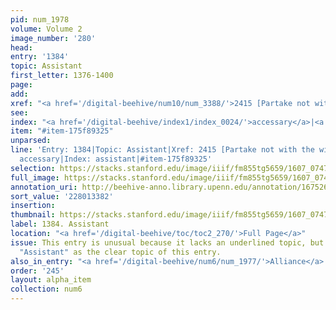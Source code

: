 ```yaml
---
pid: num_1978
volume: Volume 2
image_number: '280'
head:
entry: '1384'
topic: Assistant
first_letter: 1376-1400
page:
add:
xref: "<a href='/digital-beehive/num10/num_3388/'>2415 [Partake not with the wicked]</a>"
see:
index: "<a href='/digital-beehive/index1/index_0024/'>accessary</a>|<a href='/digital-beehive/index1/index_0226/'>assistant</a>"
item: "#item-175f89325"
unparsed:
line: 'Entry: 1384|Topic: Assistant|Xref: 2415 [Partake not with the wicked]|Index:
  accessary|Index: assistant|#item-175f89325'
selection: https://stacks.stanford.edu/image/iiif/fm855tg5659/1607_0747/881,3382,2791,402/full/0/default.jpg
full_image: https://stacks.stanford.edu/image/iiif/fm855tg5659/1607_0747/full/full/0/default.jpg
annotation_uri: http://beehive-anno.library.upenn.edu/annotation/1675264860117
sort_value: '228013382'
insertion:
thumbnail: https://stacks.stanford.edu/image/iiif/fm855tg5659/1607_0747/881,3382,600,180/250,/0/default.jpg
label: 1384. Assistant
location: "<a href='/digital-beehive/toc/toc2_270/'>Full Page</a>"
issue: This entry is unusual because it lacks an underlined topic, but we have listed
  "Assistant" as the clear topic of this entry.
also_in_entry: "<a href='/digital-beehive/num6/num_1977/'>Alliance</a>|<a href='/digital-beehive/num6/num_1979/'>Satyr</a>"
order: '245'
layout: alpha_item
collection: num6
---
```


